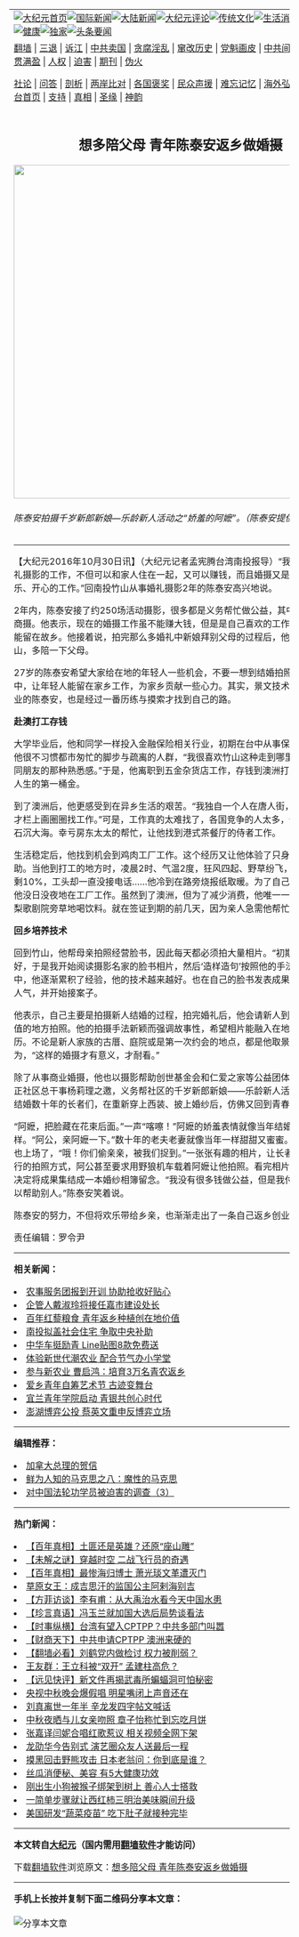 <a name="1" id="1" target="_blank"></a><span id="1"></span>
<table align=center border="0"><tr><td colspan="2" VALIGN=TOP><a href="https://github.com/ilgvva362/djy/blob/master/gb/nf1351518.md#1"><img src="https://raw.githubusercontent.com/ilgvva362/www/master/t/djy/1.jpg" title="大纪元首页" alt="大纪元首页"></a><a href="https://github.com/ilgvva362/djy/blob/master/gb/n24hr.md#1"><img src="https://raw.githubusercontent.com/ilgvva362/www/master/t/djy/3.jpg" title="国际新闻" alt="国际新闻"></a><a href="https://github.com/ilgvva362/djy/blob/master/gb/nsc413.md#1"><img src="https://raw.githubusercontent.com/ilgvva362/www/master/t/djy/4.jpg" title="大陆新闻" alt="大陆新闻"></a><a href="https://github.com/ilgvva362/djy/blob/master/gb/news392.md#1"><img src="https://raw.githubusercontent.com/ilgvva362/www/master/t/djy/5.jpg" title="大纪元评论" alt="大纪元评论"></a><a href="https://github.com/ilgvva362/djy/blob/master/gb/news2007.md#1"><img src="https://raw.githubusercontent.com/ilgvva362/www/master/t/djy/6.jpg" title="传统文化" alt="传统文化"></a><a href="https://github.com/ilgvva362/djy/blob/master/gb/news2008.md#1"><img src="https://raw.githubusercontent.com/ilgvva362/www/master/t/djy/7.jpg" title="生活消费" alt="生活消费"></a><a href="https://github.com/ilgvva362/djy/blob/master/gb/ncyule.md#1"><img src="https://raw.githubusercontent.com/ilgvva362/www/master/t/djy/8.jpg" title="娱乐休闲" alt="娱乐休闲"></a><a href="https://github.com/ilgvva362/djy/blob/master/gb/nsc1002.md#1"><img src="https://raw.githubusercontent.com/ilgvva362/www/master/t/djy/9.jpg" title="健康" alt="健康"></a><a href="https://github.com/ilgvva362/djy/blob/master/gb/nf6092.md#1"><img src="https://raw.githubusercontent.com/ilgvva362/www/master/t/djy/10a.jpg" title="独家" alt="独家"></a><a href="https://github.com/ilgvva362/djy/blob/master/gb/nf4514.md#1"><img src="https://raw.githubusercontent.com/ilgvva362/www/master/t/djy/12a.jpg" title="头条要闻" alt="头条要闻"></a></td></tr>
<tr><td colspan="2" VALIGN=TOP><a target="_blank" href="https://github.com/ilgvva362/www/blob/master/README.md?zsrh#1">翻墙</a> | <a target="_blank" href="https://github.com/ilgvva362/djy/blob/master/gb/nf5657.md#1">三退</a> | <a target="_blank" href="https://github.com/ilgvva362/djy/blob/master/gb/nf6124.md#1">诉江</a> | <a target="_blank" href="https://github.com/ilgvva362/djy/blob/master/gb/nf1176117.md#1">中共卖国</a> | <a target="_blank" href="https://github.com/ilgvva362/djy/blob/master/gb/nf5773.md#1">贪腐淫乱</a> | <a target="_blank" href="https://github.com/ilgvva362/djy/blob/master/gb/nf1176115.md#1">窜改历史</a> | <a target="_blank" href="https://github.com/ilgvva362/djy/blob/master/gb/nf1176107.md#1">党魁画皮</a> | <a target="_blank" href="https://github.com/ilgvva362/djy/blob/master/gb/nf1320400.md#1">中共间谍</a> | <a target="_blank" href="https://github.com/ilgvva362/djy/blob/master/gb/nf1176114.md#1">破坏传统</a> | <a target="_blank" href="https://github.com/ilgvva362/ntdtv/blob/master/gb/prog447_1.md#1">恶贯满盈</a> | <a target="_blank" href="https://github.com/ilgvva362/djy/blob/master/gb/ncid278.md#1">人权</a> | <a target="_blank" href="https://github.com/ilgvva362/djy/blob/master/gb/nf1176111.md#1">迫害</a> | <a target="_blank" href="https://gitlab.com/szzdlab/mh-qikan/blob/master/README.md#1">期刊</a> | <a target="_blank" href="https://github.com/ilgvva362/djy/blob/master/gb/nf5562.md#1">伪火</a></p><p><a target="_blank" href="https://github.com/ilgvva362/djy/blob/master/gb/9p.md#1">社论</a> | <a target="_blank" href="https://github.com/ilgvva362/djy/blob/master/gb/nf4378.md#1">问答</a> | <a target="_blank" href="https://github.com/ilgvva362/djy/blob/master/gb/nf5792.md#1">剖析</a> | <a target="_blank" href="https://github.com/ilgvva362/djy/blob/master/gb/nf5735.md#1">两岸比对</a> | <a target="_blank" href="https://github.com/ilgvva362/djy/blob/master/gb/nf6119.md#1">各国褒奖</a> | <a target="_blank" href="https://github.com/ilgvva362/djy/blob/master/gb/nf6120.md#1">民众声援</a> | <a target="_blank" href="https://github.com/ilgvva362/djy/blob/master/gb/nf1188594.md#1">难忘记忆</a> | <a target="_blank" href="https://github.com/ilgvva362/djy/blob/master/gb/nf3180.md#1">海外弘传</a> | <a target="_blank" href="https://github.com/ilgvva362/djy/blob/master/gb/nf5410.md#1">万人上访</a> | <a target="_blank" href="https://github.com/ilgvva362/www/blob/master/README.md?zsrh#1">平台首页</a> | <a target="_blank" href="https://github.com/ilgvva362/djy/blob/master/gb/nf4386.md#1">支持</a> | <a target="_blank" href="https://github.com/ilgvva362/djy/blob/master/gb/nf4389.md#1">真相</a> | <a target="_blank" href="https://github.com/ilgvva362/djy/blob/master/gb/nf5790.md#1">圣缘</a> | <a target="_blank" href="https://github.com/ilgvva362/djy/blob/master/gb/nf4786.md#1">神韵</a></td></tr>
<tr><td VALIGN=TOP width="626"><h2 align=center>想多陪父母 青年陈泰安返乡做婚摄</h2>
<img width="600" src="https://i.epochtimes.com/assets/uploads/2016/10/225829-e1477835306429-600x400.jpg" />
<h6>陈泰安拍摄千岁新郎新娘—乐龄新人活动之“娇羞的阿嬷”。（陈泰安提供）
</h6>
<hr>
<p>【大纪元2016年10月30日讯】（大纪元记者孟宪腾台湾南投报导）“我很喜欢现在婚礼摄影的工作，不但可以和家人住在一起，又可以赚钱，而且婚摄又是一个让别人快乐、开心的工作。”回南投竹山从事婚礼摄影2年的陈泰安高兴地说。</p>
<p>2年内，陈泰安接了约250场活动摄影，很多都是义务帮忙做公益，其中约有50场的商摄。他表示，现在的婚摄工作虽不能赚大钱，但是是自己喜欢的工作，而且自由又能留在故乡。他接着说，拍完那么多婚礼中新娘拜别父母的过程后，他更想留在竹山，多陪一下父母。</p>
<p>27岁的陈泰安希望大家给在地的年轻人一些机会，不要一想到结婚拍照，就是到台中，让年轻人能留在家乡工作，为家乡贡献一些心力。其实，景文技术学院财金系毕业的陈泰安，也是经过一番历练与摸索才找到自己的路。</p>
<p><strong>赴澳打工存钱</strong></p>
<p>大学毕业后，他和同学一样投入金融保险相关行业，初期在台中从事保险工作，但是他很不习惯都市匆忙的脚步与疏离的人群，“我很喜欢竹山这种走到哪里，大家都有共同朋友的那种熟悉感。”于是，他离职到五金杂货店工作，存钱到澳洲打工，希望赚取人生的第一桶金。</p>
<p>到了澳洲后，他更感受到在异乡生活的艰苦。“我独自一个人在唐人街，用笔在报纸求才栏上画圈圈找工作。”可是，工作真的太难找了，各国竞争的人太多，他的履历常常石沉大海。幸亏房东太太的帮忙，让他找到港式茶餐厅的侍者工作。</p>
<p>生活稳定后，他找到机会到鸡肉工厂工作。这个经历又让他体验了只身在异乡的无助。当他到打工的地方时，凌晨2时、气温2度，狂风四起、野草纷飞，手机电池电力剩10%，工头却一直没接电话……他冷到在路旁烧报纸取暖。为了自己的第一桶金，他没日没夜地在工厂工作。虽然到了澳洲，但为了减少消费，他唯一一次旅游是到雪梨歌剧院旁草地喝饮料。就在签证到期的前几天，因为亲人急需他帮忙而回台湾。</p>
<p><strong>回乡培养技术</strong></p>
<p>回到竹山，他帮母亲拍照经营脸书，因此每天都必须拍大量相片。“初期，我也拍得不好，于是我开始阅读摄影名家的脸书相片，然后‘造样造句’按照他的手法拍照。”实战中，他逐渐累积了经验，他的技术越来越好。也在自己的脸书发表成果，渐渐累积了人气，并开始接案子。</p>
<p>他表示，自己主要是拍摄新人结婚的过程，拍完婚礼后，他会请新人到附近有纪念价值的地方拍照。他的拍摄手法新颖而强调故事性，希望相片能融入在地景点和人生经历。不论是新人家族的古厝、庭院或是第一次约会的地点，都是他取景的场所。他认为，“这样的婚摄才有意义，才耐看。”</p>
<p>除了从事商业婚摄，他也以摄影帮助创世基金会和仁爱之家等公益团体。最近他应延正社区总干事杨莉理之邀，义务帮社区的千岁新郎新娘——乐龄新人活动拍照。这些结婚数十年的长者们，在重新穿上西装、披上婚纱后，仿佛又回到青春的岁月。</p>
<p>“阿嬷，把脸藏在花束后面。”一声“喀嚓！”阿嬷的娇羞表情就像当年结婚那天一样。“阿公，亲阿嬷一下。”数十年的老夫老妻就像当年一样甜甜又蜜蜜。这时，子女们也上场了，“哦！你们偷亲亲，被我们捉到。”一张张有趣的相片，让长者们渐渐适应流行的拍照方式，阿公甚至要求用野狼机车载着阿嬷让他拍照。看完相片后，长者们也决定将成果集结成一本婚纱相簿留念。“我没有很多钱做公益，但是我付出心力一样可以帮助别人。”陈泰安笑着说。</p>
<p>陈泰安的努力，不但将欢乐带给乡亲，也渐渐走出了一条自己返乡创业的路。</p>
<p>责任编辑：罗令尹</p>

<hr>


<strong>相关新闻：</strong>
<li><a href="https://github.com/ilgvva362/djy/blob/master/gb/16/7/6/n8071765.md#1">农事服务团报到开训 协助抢收好贴心</a></li>
<li><a href="https://github.com/ilgvva362/djy/blob/master/gb/16/7/12/n8092272.md#1">企管人戴淑玲将接任嘉市建设处长</a></li>
<li><a href="https://github.com/ilgvva362/djy/blob/master/gb/16/7/15/n8101464.md#1">百年红藜粮食 青年返乡种植创在地价值</a></li>
<li><a href="https://github.com/ilgvva362/djy/blob/master/gb/16/7/18/n8111805.md#1">南投拟盖社会住宅 争取中央补助</a></li>
<li><a href="https://github.com/ilgvva362/djy/blob/master/gb/16/8/17/n8208714.md#1">中华车挺励青 Line贴图8款免费送</a></li>
<li><a href="https://github.com/ilgvva362/djy/blob/master/gb/16/8/22/n8223785.md#1">体验新世代潮农业  配合节气办小学堂</a></li>
<li><a href="https://github.com/ilgvva362/djy/blob/master/gb/16/9/5/n8269497.md#1">参与新农业 曹启鸿：培育3万名青农返乡</a></li>
<li><a href="https://github.com/ilgvva362/djy/blob/master/gb/16/9/15/n8303808.md#1">爱乡青年自筹艺术节 古迹变舞台</a></li>
<li><a href="https://github.com/ilgvva362/djy/blob/master/gb/16/9/24/n8333625.md#1">宜兰青年学院启动 青银共创心时代</a></li>
<li><a href="https://github.com/ilgvva362/djy/blob/master/gb/16/10/12/n8390106.md#1">澎湖博弈公投 蔡英文重申反博弈立场</a></li>
<hr>


<strong>编辑推荐：</strong>
<li><a href="https://github.com/upjkzu3674/djy/blob/master/gb/15/12/10/n4593139.md?dfh#1" target="_blank">加拿大总理的贺信</a></li><li><a href="https://github.com/tsiac2612/djy/blob/master/gb/10/7/28/n2978870.md#1" target="_blank">鲜为人知的马克思之八：魔性的马克思</a></li><li><a href="https://github.com/tsiac2612/djy/blob/master/gb/17/6/7/n9237316.md#1" target="_blank">对中国法轮功学员被迫害的调查（3）</a></li>
<hr>

<strong>热门新闻：</strong>
<li><a href="https://github.com/ilgvva362/djy/blob/master/gb/21/9/21/n13250236.md#1">【百年真相】土匪还是英雄？还原“座山雕”</a></li>
<li><a href="https://github.com/ilgvva362/djy/blob/master/gb/21/9/14/n13234239.md#1">【未解之谜】穿越时空 二战飞行员的奇遇</a></li>
<li><a href="https://github.com/ilgvva362/djy/blob/master/gb/21/9/15/n13237143.md#1">【百年真相】最惨海归博士 萧光琰文革遭灭门</a></li>
<li><a href="https://github.com/ilgvva362/djy/blob/master/gb/21/9/14/n13234395.md#1">草原女王：成吉思汗的监国公主阿剌海别吉</a></li>
<li><a href="https://github.com/ilgvva362/djy/blob/master/gb/21/9/21/n13250615.md#1">【方菲访谈】李有甫：从大禹治水看今天中国水患</a></li>
<li><a href="https://github.com/ilgvva362/djy/blob/master/gb/21/9/24/n13256755.md#1">【珍言真语】冯玉兰就加国大选后局势谈看法</a></li>
<li><a href="https://github.com/ilgvva362/djy/blob/master/gb/21/9/23/n13256320.md#1">【时事纵横】台湾有望入CPTPP？中共多部门叫嚣</a></li>
<li><a href="https://github.com/ilgvva362/djy/blob/master/gb/21/9/24/n13256502.md#1">【财商天下】中共申请CPTPP 澳洲来硬的</a></li>
<li><a href="https://github.com/ilgvva362/djy/blob/master/gb/21/9/22/n13251803.md#1">【翻墙必看】刘鹤党内做检讨 权力被削弱？</a></li>
<li><a href="https://github.com/ilgvva362/djy/blob/master/gb/21/9/22/n13253289.md#1">王友群：王立科被“双开” 孟建柱高危？</a></li>
<li><a href="https://github.com/ilgvva362/djy/blob/master/gb/21/9/22/n13253803.md#1">【远见快评】新文件再揭武毒所蝙蝠洞可怕秘密</a></li>
<li><a href="https://github.com/ilgvva362/djy/blob/master/gb/21/9/21/n13250699.md#1">央视中秋晚会爆假唱 明星嘴闭上声音还在</a></li>
<li><a href="https://github.com/ilgvva362/djy/blob/master/gb/21/9/22/n13253897.md#1">刘真离世一年半 辛龙发四字帖文喊话</a></li>
<li><a href="https://github.com/ilgvva362/djy/blob/master/gb/21/9/21/n13250887.md#1">中秋夜晒与儿女亲吻照 章子怡称忙到忘吃月饼</a></li>
<li><a href="https://github.com/ilgvva362/djy/blob/master/gb/21/9/23/n13256233.md#1">张嘉译闫妮合唱红歌惹议 相关视频全网下架</a></li>
<li><a href="https://github.com/ilgvva362/djy/blob/master/gb/21/9/22/n13252728.md#1">龙劭华今告别式 演艺圈众友人送最后一程</a></li>
<li><a href="https://github.com/ilgvva362/djy/blob/master/gb/21/9/21/n13249714.md#1">摸黑回击野熊攻击 日本老翁问：你到底是谁？</a></li>
<li><a href="https://github.com/ilgvva362/djy/blob/master/gb/21/9/18/n13243338.md#1">丝瓜消便秘、美容  有5大健康功效</a></li>
<li><a href="https://github.com/ilgvva362/djy/blob/master/gb/21/9/23/n13254428.md#1">刚出生小狗被猴子绑架到树上 善心人士搭救</a></li>
<li><a href="https://github.com/ilgvva362/djy/blob/master/gb/21/9/21/n13249256.md#1">一简单步骤就让西红柿三明治美味瞬间升级</a></li>
<li><a href="https://github.com/ilgvva362/djy/blob/master/gb/21/9/22/n13252281.md#1">美国研发“蔬菜疫苗” 吃下肚子就接种完毕</a></li>
<hr>

<strong>本文转自<a href="https://www.epochtimes.com">大纪元</a>（国内需用<a href="https://github.com/ilgvva362/www/blob/master/README.md#8">翻墙软件</a>才能访问）</strong><p>下载<a href="https://github.com/ilgvva362/www/blob/master/README.md#8">翻墙软件</a>浏览原文：<a href="https://www.epochtimes.com/gb/16/10/30/n8444146.htm">想多陪父母 青年陈泰安返乡做婚摄</a></p><hr>

<strong>手机上长按并复制下面二维码分享本文章：</strong><br><br><img src="https://chart.apis.google.com/chart?cht=qr&chs=240x240&choe=UTF-8&chld=M|2&chl=https://github.com/ilgvva362/djy/blob/master/gb/16/10/30/n8444146.md%231" title="分享本文章"></td><td VALIGN=TOP><a href="https://github.com/ilgvva362/djy/blob/master/gb/16/1/21/n4622075.md?dfh#1" target="_blank"><img src="https://raw.githubusercontent.com/ilgvva362/djy/master/gb/300/wei-f1.jpg" title="中共的伪火骗局"  alt="中共的伪火骗局"></a><br><a href="https://github.com/ilgvva362/www/blob/master/README.md?dfh#9" target="_blank"><img src="https://raw.githubusercontent.com/ilgvva362/djy/master/gb/300/yong-h.jpg" title="永恒的见证"  alt="永恒的见证"></a><br><a href="https://github.com/ilgvva362/djy/blob/master/gb/13/9/29/n3974789.md?dfh#1" target="_blank"><img src="https://raw.githubusercontent.com/ilgvva362/djy/master/gb/300/shang-lnz.jpg" title="善良女子被中共投男牢"  alt="善良女子被中共投男牢"></a><br><a href="https://github.com/ilgvva362/djy/blob/master/gb/16/3/16/n4663449.md?dfh#1" target="_blank"><img src="https://raw.githubusercontent.com/ilgvva362/djy/master/gb/300/huo-z3.jpg" title="警卫目击活摘器官"  alt="警卫目击活摘器官"></a><br><a href="https://github.com/ilgvva362/djy/blob/master/gb/16/8/7/n8177641.md?dfh#1" target="_blank"><img src="https://raw.githubusercontent.com/ilgvva362/djy/master/gb/300/huo-z4.jpg" title="证人描述活摘恐怖"  alt="证人描述活摘恐怖"></a><br><a href="https://github.com/ilgvva362/djy/blob/master/gb/10/4/19/n2881569.md?dfh#1" target="_blank"><img src="https://raw.githubusercontent.com/ilgvva362/djy/master/gb/300/huo-z1.jpg" title="揭开活摘器官黑幕"  alt="揭开活摘器官黑幕"></a><br><a href="https://github.com/ilgvva362/djy/blob/master/gb/10/11/7/n3077476.md?dfh#1" target="_blank"><img src="https://raw.githubusercontent.com/ilgvva362/djy/master/gb/300/ma-ks.jpg" title="马克思的成魔之路"  alt="马克思的成魔之路"></a><br><a href="https://github.com/ilgvva362/djy/blob/master/gb/14/6/9/n4173977.md?dfh#1" target="_blank"><img src="https://raw.githubusercontent.com/ilgvva362/djy/master/gb/300/chang-zs.jpg" title="藏字石 蕴天机"  alt="藏字石 蕴天机"></a><br><a href="https://github.com/ilgvva362/djy/blob/master/gb/18/5/10/n10381511.md?dfh#1" target="_blank"><img src="https://raw.githubusercontent.com/ilgvva362/djy/master/gb/300/st1.jpg" title="关注三亿人三退"  alt="关注三亿人三退"></a><br><a href="https://github.com/ilgvva362/djy/blob/master/gb/18/3/21/n10237682.md?dfh#1" target="_blank"><img src="https://raw.githubusercontent.com/ilgvva362/djy/master/gb/300/jie-t.jpg" title="解体中共复兴中华"  alt="解体中共复兴中华"></a><br><a href="https://github.com/ilgvva362/djy/blob/master/gb/9/2/9/n2422991.md?dfh#1" target="_blank"><img src="https://raw.githubusercontent.com/ilgvva362/djy/master/gb/300/gao-zs.jpg" title="中共迫害良心律师"  alt="中共迫害良心律师"></a><br><a href="https://github.com/ilgvva362/djy/blob/master/gb/18/12/9/n10900044.md?dfh#1" target="_blank"><img src="https://raw.githubusercontent.com/ilgvva362/djy/master/gb/300/sj1.jpg" title="三百多万人举报江泽民"  alt="三百多万人举报江泽民"></a><br><a href="https://github.com/ilgvva362/djy/blob/master/gb/18/8/28/n10672014.md?dfh#1" target="_blank"><img src="https://raw.githubusercontent.com/ilgvva362/djy/master/gb/300/sj2.jpg" title="这些官员为何起诉江泽民"  alt="这些官员为何起诉江泽民"></a><br><a href="https://github.com/ilgvva362/djy/blob/master/gb/8/12/18/n2367165.md?dfh#1" target="_blank"><img src="https://raw.githubusercontent.com/ilgvva362/djy/master/gb/300/liangan.jpg" title="海峡两岸的强烈对比"  alt="海峡两岸的强烈对比"></a><br><a href="https://github.com/ilgvva362/djy/blob/master/gb/15/12/10/n4593139.md?dfh#1" target="_blank"><img src="https://raw.githubusercontent.com/ilgvva362/djy/master/gb/300/jia-ndzl.jpg" title="加拿大总理的贺信"  alt="加拿大总理的贺信"></a><br><a href="https://github.com/ilgvva362/djy/blob/master/gb/11/6/17/n3289382.md?dfh#1" target="_blank"><img src="https://raw.githubusercontent.com/ilgvva362/djy/master/gb/300/xiao-wd.jpg" title="探寻真相兼听则明"  alt="探寻真相兼听则明"></a><br><a href="https://github.com/ilgvva362/djy/blob/master/gb/18/10/27/n10812623.md?dfh#1" target="_blank"><img src="https://raw.githubusercontent.com/ilgvva362/djy/master/gb/300/yindu.jpg" title="印度媒体报道东方"  alt="印度媒体报道东方"></a><br><a href="https://github.com/ilgvva362/djy/blob/master/gb/18/6/9/n10469652.md?dfh#1" target="_blank"><img src="https://raw.githubusercontent.com/ilgvva362/djy/master/gb/300/xie-j.jpg" title="不一样的海外校园"  alt="不一样的海外校园"></a><br><a href="https://github.com/ilgvva362/djy/blob/master/gb/7/4/5/n1669415.md?dfh#1" target="_blank"><img src="https://raw.githubusercontent.com/ilgvva362/djy/master/gb/300/li-up.jpg" title="从大师到徒弟的传奇"  alt="从大师到徒弟的传奇"></a><br><a href="https://github.com/ilgvva362/djy/blob/master/gb/17/5/26/n9191512.md?dfh#1" target="_blank"><img src="https://raw.githubusercontent.com/ilgvva362/djy/master/gb/300/zfl2.jpg" title="亿万人与东方一本奇书"  alt="亿万人与东方一本奇书"></a><br><a href="https://github.com/ilgvva362/djy/blob/master/gb/13/11/27/n4020290.md?dfh#1" target="_blank"><img src="https://raw.githubusercontent.com/ilgvva362/djy/master/gb/300/zhen-h.jpg" title="大陆见不到的震撼场面"  alt="大陆见不到的震撼场面"></a><br><a href="https://github.com/ilgvva362/djy/blob/master/gb/15/7/17/n4482910.md?dfh#1" target="_blank"><img src="https://raw.githubusercontent.com/ilgvva362/djy/master/gb/300/dalu-sk.jpg" title="人心向善 大陆当初盛况"  alt="人心向善 大陆当初盛况"></a><br><a href="https://github.com/ilgvva362/djy/blob/master/gb/19/1/5/n10955468.md?dfh#1" target="_blank"><img src="https://raw.githubusercontent.com/ilgvva362/djy/master/gb/300/zfl1.jpg" title="追寻真理 这书讲什么"  alt="追寻真理 这书讲什么"></a><br><a href="https://github.com/ilgvva362/www/blob/master/README.md?dfh#1" target="_blank"><img src="https://raw.githubusercontent.com/ilgvva362/djy/master/gb/300/fq1.jpg" title="下载免费翻墙软件"  alt="下载免费翻墙软件"></a><br></td></tr></table>
